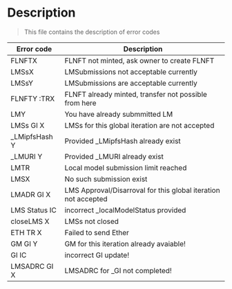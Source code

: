 # Description
> This file contains the description of error codes 

 Error code | Description 
-----------------------|--------------
|FLNFTX | FLNFT not minted, ask owner to create FLNFT
LMSsX  | LMSubmissions not acceptable currently
LMSsY  |      LMSubmissions are acceptable currently
FLNFTY :TRX | FLNFT already minted, transfer not possible from here
LMY | You have already submmitted LM
LMSs GI X| LMSs for this global iteration are not accepted
_LMipfsHash Y | Provided _LMipfsHash already exist
_LMURI Y | Provided _LMURI already exist
LMTR | Local model submission limit reached
LMSX| No such submission exist
LMADR GI X | LMS Approval/Disarroval for this global iteration not accepted
LMS Status IC | incorrect _localModelStatus provided
closeLMS X | LMSs not closed
ETH TR X| Failed to send Ether
GM GI Y | GM for this iteration already avaiable!
GI IC| incorrect GI update!
LMSADRC GI X| LMSADRC for _GI not completed!